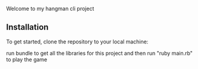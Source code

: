 
Welcome to my hangman cli project


## Installation

To get started, clone the repository to your local machine:



run bundle to get all the libraries for this project and then run "ruby main.rb" to play the game
